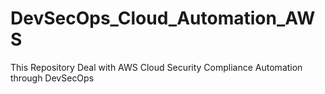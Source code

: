 # DevSecOps_Cloud_Automation_AWS
This Repository Deal with AWS Cloud Security Compliance Automation through  DevSecOps
